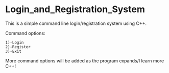 # Login_and_Registration_System
This is a simple command line login/registration system using C++.

Command options: 
```
1)-Login
2)-Register
3)-Exit
```

More command options will be added as the program expands/I learn more C++!
